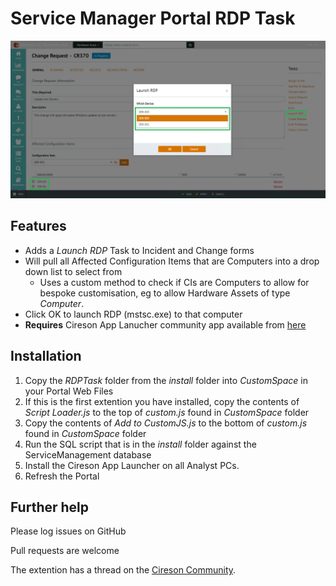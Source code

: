 # Service Manager Portal RDP Task

![RDPTask](/_images/RDPTask.PNG?raw=true "RDP Task")

## Features

- Adds a _Launch RDP_ Task to Incident and Change forms
- Will pull all Affected Configuration Items that are Computers into a drop down list to select from
  - Uses a custom method to check if CIs are Computers to allow for bespoke customisation, eg to allow Hardware Assets of type _Computer_.
- Click OK to launch RDP (mstsc.exe) to that computer
- __Requires__ Cireson App Lanucher community app available from [here](https://downloads.cireson.com "Cireson Downloads")


## Installation

1. Copy the _RDPTask_ folder from the _install_ folder into _CustomSpace_ in your Portal Web Files
2. If this is the first extention you have installed, copy the contents of _Script Loader.js_ to the top of _custom.js_ found in _CustomSpace_ folder
3. Copy the contents of _Add to CustomJS.js_ to the bottom of _custom.js_ found in _CustomSpace_ folder
4. Run the SQL script that is in the _install_ folder against the ServiceManagement database
5. Install the Cireson App Launcher on all Analyst PCs.
6. Refresh the Portal


## Further help

Please log issues on GitHub

Pull requests are welcome

The extention has a thread on the [Cireson Community](https://community.cireson.com/discussion/3222/advanced-searches-for-cireson-service-manager-portal/ "Cireson Community Page").
